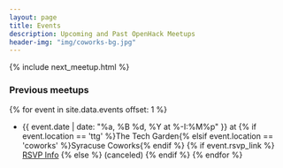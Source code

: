 ```yaml
---
layout: page
title: Events
description: Upcoming and Past OpenHack Meetups
header-img: "img/coworks-bg.jpg"
---
```


{% include next_meetup.html %}


### Previous meetups
{% for event in site.data.events offset: 1 %}
- {{ event.date | date: "%a, %B %d, %Y at %-I:%M%p" }} at {% if event.location == 'ttg' %}The Tech Garden{% elsif event.location == 'coworks' %}Syracuse Coworks{% endif %} {% if event.rsvp_link %} <a href='{{ event.rsvp_link }}'>RSVP Info</a> {% else %} (canceled) {% endif %}
{% endfor %}
